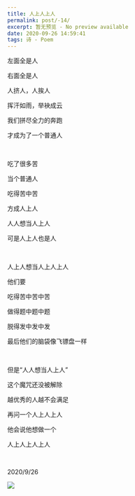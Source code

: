 ```yaml
---
title: 人上人上人
permalink: post/-14/
excerpt: 暂无预览 - No preview available
date: 2020-09-26 14:59:41
tags: 诗 - Poem
---
```


左面全是人

右面全是人

人挤人，人挨人

挥汗如雨，举袂成云

我们拼尽全力的奔跑

才成为了一个普通人

<br>

吃了很多苦

当个普通人

吃得苦中苦

方成人上人

人人想当人上人

可是人上人也是人

<br>

人上人想当人上人上人

他们要

吃得苦中苦中苦

做得题中题中题

脱得发中发中发

最后他们的脑袋像飞镖盘一样

<br>

但是“人人想当人上人”

这个魔咒还没被解除

越优秀的人越不会满足

再问一个人上人上人

他会说他想做一个

人上人上人上人

<br>

2020/9/26

![](1.png)